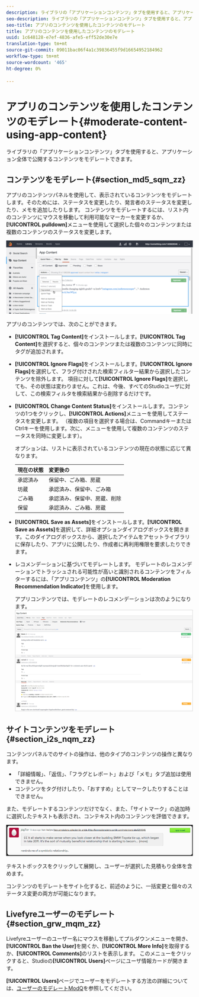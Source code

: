 ```yaml
---
description: ライブラリの「アプリケーションコンテンツ」タブを使用すると、アプリケーション全体で公開するコンテンツをモデレートできます。
seo-description: ライブラリの「アプリケーションコンテンツ」タブを使用すると、アプリケーション全体で公開するコンテンツをモデレートできます。
seo-title: アプリのコンテンツを使用したコンテンツのモデレート
title: アプリのコンテンツを使用したコンテンツのモデレート
uuid: 1c648128-e7ef-4836-afe5-eff52de30e7e
translation-type: tm+mt
source-git-commit: 09011bac06f4a1c39836455f9d16654952184962
workflow-type: tm+mt
source-wordcount: '465'
ht-degree: 0%

---
```



# アプリのコンテンツを使用したコンテンツのモデレート{#moderate-content-using-app-content}

ライブラリの「アプリケーションコンテンツ」タブを使用すると、アプリケーション全体で公開するコンテンツをモデレートできます。

## コンテンツをモデレート{#section_md5_sqm_zz}

アプリのコンテンツパネルを使用して、表示されているコンテンツをモデレートします。そのためには、ステータスを変更したり、発言者のステータスを変更したり、メモを追加したりします。 コンテンツをモデレートするには、リスト内のコンテンツにマウスを移動して利用可能なマーカーを変更するか、**[!UICONTROL pulldown]**&#x200B;メニューを使用して選択した個々のコンテンツまたは複数のコンテンツのステータスを変更します。

![](assets/PublishedActionsMenu-1024x402.png)

アプリのコンテンツでは、次のことができます。

* **[!UICONTROL Tag Content]**&#x200B;をインストールします。**[!UICONTROL Tag Content]**&#x200B;を選択すると、個々のコンテンツまたは複数のコンテンツに同時にタグが追加されます。

* **[!UICONTROL Ignore Flags]**&#x200B;をインストールします。**[!UICONTROL Ignore Flags]**&#x200B;を選択して、フラグ付けされた検索フィルター結果から選択したコンテンツを除外します。 項目に対して&#x200B;**[!UICONTROL Ignore Flags]**&#x200B;を選択しても、その状態は変わりません。これは、今後、すべてのStudioユーザに対して、この検索フィルタを検索結果から削除するだけです。

* **[!UICONTROL Change Content Status]**&#x200B;をインストールします。コンテンツの1つをクリックし、**[!UICONTROL Actions]**&#x200B;メニューを使用してステータスを変更します。 （複数の項目を選択する場合は、CommandキーまたはCtrlキーを使用します。次に、メニューを使用して複数のコンテンツのステータスを同時に変更します）。

   オプションは、リストに表示されているコンテンツの現在の状態に応じて異なります。

   | 現在の状態 | 変更後の |
   |---|---|
   | 承認済み | 保留中、ごみ箱、房蔵 |
   | 坊蔵 | 承認済み、保留中、ごみ箱 |
   | ごみ箱 | 承認済み、保留中、房蔵、削除 |
   | 保留 | 承認済み、ごみ箱、房蔵 |

* **[!UICONTROL Save as Assets]**&#x200B;をインストールします。**[!UICONTROL Save as Assets]**&#x200B;を選択して、詳細オプションダイアログボックスを開きます。このダイアログボックスから、選択したアイテムをアセットライブラリに保存したり、アプリに公開したり、作成者に再利用権限を要求したりできます。

* レコメンデーションに基づいてモデレートします。 モデレートのレコメンデーションでトラッシュされる可能性が高いと識別されるコンテンツをフィルターするには、「アプリコンテンツ」の&#x200B;**[!UICONTROL Moderation Recommendation Indicator]**&#x200B;を使用します。

   アプリコンテンツでは、モデレートのレコメンデーションは次のようになります。 ![](assets/modreco3.png)

## サイトコンテンツをモデレート{#section_i2s_nqm_zz}

コンテンツパネルでのサイトの操作は、他のタイプのコンテンツの操作と異なります。

* 「詳細情報」、「返信」、「フラグとレポート」および「メモ」タブ追加は使用できません。
* コンテンツをタグ付けしたり、「おすすめ」としてマークしたりすることはできません。

また、モデレートするコンテンツだけでなく、また、「サイトマーク」の追加時に選択したテキストも表示され、コンテキスト内のコンテンツを評価できます。

![](assets/SidenotesContent.png)

テキストボックスをクリックして展開し、ユーザーが選択した見積もり全体を含めます。

コンテンツのモデレートをサイト化すると、前述のように、一括変更と個々のステータス変更の両方が可能になります。

## Livefyreユーザーのモデレート{#section_grw_mqm_zz}

Livefyreユーザーのユーザー名にマウスを移動してプルダウンメニューを開き、**[!UICONTROL Ban the User]**&#x200B;を開くか、**[!UICONTROL More Info]**&#x200B;を取得するか、**[!UICONTROL Comments]**&#x200B;のリストを表示します。 このメニューをクリックすると、Studioの&#x200B;**[!UICONTROL Users]**&#x200B;ページにユーザ情報カードが開きます。

**[!UICONTROL Users]**&#x200B;ページでユーザーをモデレートする方法の詳細については、[ユーザーのモデレートModQ](/help/using/c-features-livefyre/c-about-moderation/t-moderate-users-modq.md#t_moderate_users_modq)を参照してください。
